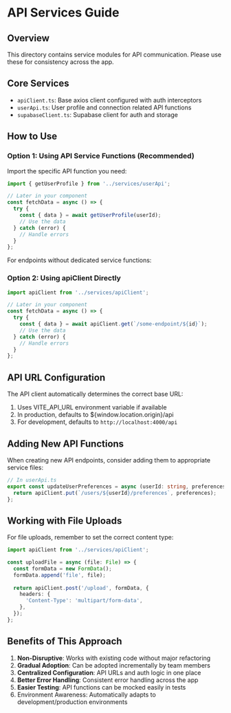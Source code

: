 # API Services Guide

## Overview

This directory contains service modules for API communication. Please use these for consistency across the app.

## Core Services

- `apiClient.ts`: Base axios client configured with auth interceptors
- `userApi.ts`: User profile and connection related API functions
- `supabaseClient.ts`: Supabase client for auth and storage

## How to Use

### Option 1: Using API Service Functions (Recommended)

Import the specific API function you need:

```typescript
import { getUserProfile } from '../services/userApi';

// Later in your component
const fetchData = async () => {
  try {
    const { data } = await getUserProfile(userId);
    // Use the data
  } catch (error) {
    // Handle errors
  }
};
```

For endpoints without dedicated service functions:

### Option 2: Using apiClient Directly

```typescript
import apiClient from '../services/apiClient';

// Later in your component
const fetchData = async () => {
  try {
    const { data } = await apiClient.get(`/some-endpoint/${id}`);
    // Use the data
  } catch (error) {
    // Handle errors
  }
};
```

## API URL Configuration

The API client automatically determines the correct base URL:

1. Uses VITE_API_URL environment variable if available
2. In production, defaults to ${window.location.origin}/api
3. For development, defaults to `http://localhost:4000/api`

## Adding New API Functions

When creating new API endpoints, consider adding them to appropriate service files:

```typescript
// In userApi.ts
export const updateUserPreferences = async (userId: string, preferences: UserPreferences) => {
  return apiClient.put(`/users/${userId}/preferences`, preferences);
};
```

## Working with File Uploads

For file uploads, remember to set the correct content type:

```typescript
import apiClient from '../services/apiClient';

const uploadFile = async (file: File) => {
  const formData = new FormData();
  formData.append('file', file);
  
  return apiClient.post('/upload', formData, {
    headers: {
      'Content-Type': 'multipart/form-data',
    },
  });
};
```

## Benefits of This Approach

1. **Non-Disruptive**: Works with existing code without major refactoring
2. **Gradual Adoption**: Can be adopted incrementally by team members
3. **Centralized Configuration**: API URLs and auth logic in one place
4. **Better Error Handling**: Consistent error handling across the app
5. **Easier Testing**: API functions can be mocked easily in tests
6. Environment Awareness: Automatically adapts to development/production environments
